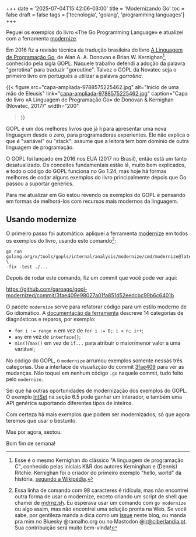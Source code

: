 +++
date = '2025-07-04T15:42:06-03:00'
title = 'Modernizando Go'
toc = false
draft = false
tags = ['tecnologia', 'golang', 'programming languages']
+++

Peguei os exemplos do livro «The Go Programming Language» e atualizei com a ferramenta
[modernize](https://pkg.go.dev/golang.org/x/tools/gopls/internal/analysis/modernize).

Em 2016 fiz a revisão técnica da tradução brasileira do livro
[A Linguagem de Programação Go](https://novatec.com.br/livros/linguagem-de-programacao-go/),
de Alan A. A. Donovan e Brian W. Kernighan[^1], conhecido pela sigla GOPL.
Naquele trabalho defendi a adoção da palavra "gorrotina" para traduzir "goroutine".
Talvez o GOPL da Novatec seja o primeiro livro em português a utilizar a palavra
_gorrotina_.

<!--more-->

{{< figure
  src="capa-ampliada-9788575225462.jpg"
  alt="Início de uma mão de Eleusis"
  link="[capa-ampliada-9788575225462.jpg](https://novatec.com.br/livros/linguagem-de-programacao-go/)"
  caption="Capa do livro «A Linguagem de Programação Go» de Donovan & Kernighan (Novatec, 2017)"
  width="200"
>}}

GOPL é um dos melhores livros que já li para apresentar uma nova linguagem
desde o zero, para programadoras experientes.
Ele não explica o que é "variável" ou "stack": assume que a leitora
tem bom domínio de outra linguagem de programação.

O GOPL foi lançado em 2016 nos EUA (2017 no Brasil),
então está um tanto desatualizado.
Os conceitos fundamentais estão lá, muito bem explicados,
e todo o código do GOPL funciona no Go 1.24,
mas hoje há formas melhores de codar alguns exemplos do livro
principalmente depois que Go passou a suportar generics.

Para me atualizar em Go estou revendo os exemplos do GOPL e pensando
em formas de melhorá-los com recursos mais modernos da linguagem.

## Usando modernize

O primeiro passo foi automático: apliquei a ferramenta
[modernize](https://pkg.go.dev/golang.org/x/tools/gopls/internal/analysis/modernize)
em todos os exemplos do livro, usando este comando[^2]:

```shell
go run golang.org/x/tools/gopls/internal/analysis/modernize/cmd/modernize@latest \
-fix -test ./...
```

Depois de rodar este comando,
fiz um commit que você pode ver aqui:

https://github.com/garoago/gopl-modernized/commit/3fae409e98027a01fa851d52eedcbc99b6c6401b

O pacote `modernize` serve para refatorar código
para um estilo moderno de Go idiomático.
A [documentação da ferramenta](https://pkg.go.dev/golang.org/x/tools/gopls/internal/analysis/modernize)
descreve 14 categorias de diagnósticos e reparos, por exemplo:

* `for i := range n` em vez de `for i := 0; i < n; i++`;
* `any` em vez de `interface{}`;
* `min()`/`max()` em vez de `if...` para atribuir o maior/menor valor a uma variável;

No código do GOPL, o `modernize` arrumou exemplos somente nessas três categorias.
Use a interface de visualizção do commit
[3fae409](https://github.com/garoago/gopl-modernized/commit/3fae409e98027a01fa851d52eedcbc99b6c6401b)
para ver as mudanças.
Não toquei em nenhum código `.go` naquele commit, tudo feito pelo `modernize`.

Sei que há outras oportunidades de modernização dos exemplos do GOPL.
O exemplo [IntSet](https://github.com/garoago/gopl-modernized/tree/master/ch6/intset)
na seção 6.5 pode ganhar um interador,
e também uma API genérica suportando diferentes tipos de inteiros.

Com certeza há mais exemplos que podem ser modernizados,
só que agora teremos que usar o bestunto.

Mas por agora, sextou.

Bom fim de semana!


[^1]: Esse é o mesmo Kernighan do clássico "A linguagem de programação C",
conhecido pelas iniciais K&R dos autores Kerninghan e (Dennis) Ritchie.
Kernighan foi o criador do primeiro exemplo "hello, world" da história,
[segundo a Wikipédia](https://pt.wikipedia.org/wiki/Programa_Ol%C3%A1_Mundo).

[^2]: Essa linha de comando com 98 caracteres é ridícula, mas não encontrei
outra forma de usar o modernize, exceto criando um script de shell que chamei de
[mdrnz.sh](https://github.com/garoago/gopl-modernized/blob/master/mdrnz.sh).
Eu esperava usar um comando com `go modernize` ou algo assim,
mas não encontrei uma solução pronta na Web.
Se você sabe, por gentileza manda a dica como um
[issue](https://github.com/ramalho/ramalho.org/issues) neste blog,
ou manda pra mim no Bluesky @ramalho.org ou no
Mastodon @lr@ciberlandia.pt.
Sua contribuição será muito bem-vinda!

